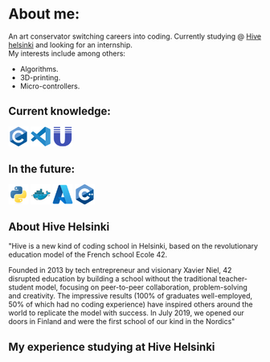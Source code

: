 # About me:

An art conservator switching careers into coding. Currently studying @ [Hive helsinki](https://www.hive.fi/en/) and looking for an internship.  
My interests include among others:
-  Algorithms.
-  3D-printing.
-  Micro-controllers.

## Current knowledge:
<p>
<img src="https://raw.githubusercontent.com/devicons/devicon/master/icons/c/c-original.svg" width="40" title="Modern C">
<img src="https://raw.githubusercontent.com/devicons/devicon/master/icons/vscode/vscode-original.svg" width="40" title="Visual Studio Code">  
<img src="https://raw.githubusercontent.com/devicons/devicon/master/icons/unix/unix-original.svg" width="40" title="Unix trickery">  
 
</p> 

## In the future:
<p>
<img src="https://raw.githubusercontent.com/devicons/devicon/master/icons/python/python-original.svg" width="40" title="Python">
<img src="https://raw.githubusercontent.com/devicons/devicon/master/icons/docker/docker-original.svg" width="40" title="Docker">
<img src="https://raw.githubusercontent.com/devicons/devicon/1119b9f84c0290e0f0b38982099a2bd027a48bf1/icons/azure/azure-original.svg" width="40" title="Azure">
<img src="https://raw.githubusercontent.com/devicons/devicon/master/icons/cplusplus/cplusplus-original.svg" width="40" title="C++">

</p>

## About Hive Helsinki

"Hive is a new kind of coding school in Helsinki, based on the revolutionary education model of the French school Ecole 42.

Founded in 2013 by tech entrepreneur and visionary Xavier Niel, 42 disrupted education by building a school without the traditional teacher-student model, focusing on peer-to-peer collaboration, problem-solving and creativity. The impressive results (100% of graduates well-employed, 50% of which had no coding experience) have inspired others around the world to replicate the model with success. In July 2019, we opened our doors in Finland and were the first school of our kind in the Nordics"

## My experience studying at Hive Helsinki




